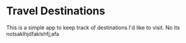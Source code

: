 # Travel Destinations

This is a simple app to keep track of destinations I'd like to visit.
No its notsaklhjdfaklshfj;afa